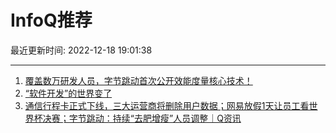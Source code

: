 # InfoQ推荐

最近更新时间: 2022-12-18 19:01:38

--- 
1. [覆盖数万研发人员，字节跳动首次公开效能度量核心技术！](https://www.infoq.cn/article/oiYyLTdpp4Yx1iFhs4A8) 
2. [“软件开发”的世界变了](https://www.infoq.cn/article/8TTGkRGdOOUjHOKwSED2) 
3. [通信行程卡正式下线，三大运营商将删除用户数据；网易放假1天让员工看世界杯决赛；字节跳动：持续“去肥增瘦”人员调整｜Q资讯](https://www.infoq.cn/article/s8sezBJcUvlSVkzgKRve) 
